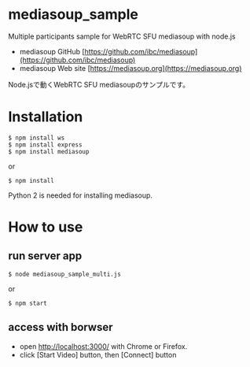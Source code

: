 # mediasoup_sample
Multiple participants sample for WebRTC SFU mediasoup with node.js 

* mediasoup GitHub [https://github.com/ibc/mediasoup](https://github.com/ibc/mediasoup)
* mediasoup Web site [https://mediasoup.org](https://mediasoup.org)

Node.jsで動くWebRTC SFU mediasoupのサンプルです。

# Installation

```
$ npm install ws
$ npm install express
$ npm install mediasoup
```
or
```
$ npm install
```

Python 2 is needed for installing mediasoup.

# How to use

## run server app
```
$ node mediasoup_sample_multi.js
```
or
```
$ npm start
```

## access with borwser

* open [http://localhost:3000/](http://localhost:3000/) with Chrome or Firefox.
* click [Start Video] button, then [Connect] button

